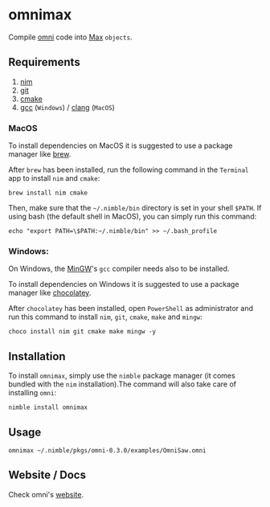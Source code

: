# **omnimax**

Compile [omni](https://github.com/vitreo12/omni) code into [Max](https://cycling74.com/) `objects`.

## **Requirements**

1) [nim](https://nim-lang.org/)
2) [git](https://git-scm.com/)
3) [cmake](https://cmake.org/) 
4) [gcc](https://gcc.gnu.org/) (`Windows`)  /  [clang](https://clang.llvm.org/) (`MacOS`)

### **MacOS**

To install dependencies on MacOS it is suggested to use a package manager like [brew](https://brew.sh/). 

After `brew` has been installed, run the following command in the `Terminal` app to install `nim` and `cmake`:

    brew install nim cmake

Then, make sure that the `~/.nimble/bin` directory is set in your shell `$PATH`.
If using bash (the default shell in MacOS), you can simply run this command:

    echo "export PATH=\$PATH:~/.nimble/bin" >> ~/.bash_profile

### **Windows:**

On Windows, the [MinGW](http://mingw.org/)'s `gcc` compiler needs also to be installed.

To install dependencies on Windows it is suggested to use a package manager like [chocolatey](https://community.chocolatey.org/).

After `chocolatey` has been installed, open `PowerShell` as administrator and run this command to install `nim`, `git`, `cmake`, `make` and `mingw`:

    choco install nim git cmake make mingw -y

## **Installation**

To install `omnimax`, simply use the `nimble` package manager (it comes bundled with the `nim` installation).The command will also take care of installing `omni`:

    nimble install omnimax

## **Usage**

    omnimax ~/.nimble/pkgs/omni-0.3.0/examples/OmniSaw.omni

## **Website / Docs**

Check omni's [website](https://vitreo12.github.io/omni).
